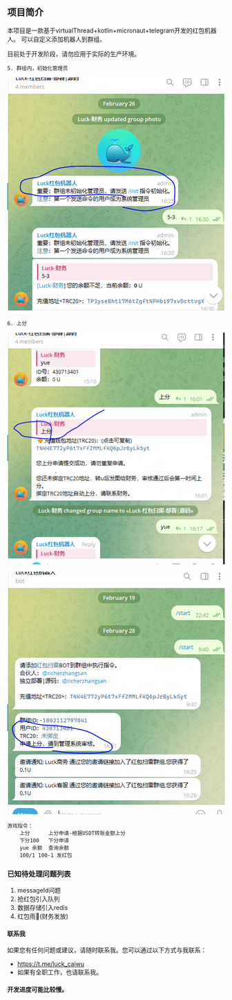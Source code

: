 ## 项目简介

本项目是一款基于virtualThread+kotlin+micronaut+telegram开发的红包机器人。 可以自定义添加机器人到群组。

目前处于开发阶段，请勿应用于实际的生产环境。

````
5. 群组内，初始化管理员
````
![群组系统管理员初始化](docs/images/init_初始化.png)

````
6. 上分
````
![上分申请](docs/images/上分-申请.png)

![上分申请](docs/images/上分-审核提醒.png)


````
游戏指令：
    上分      上分申请-根据USDT转账金额上分
    下分100   下分申请
    yue 余额  查询余额
    100/1 100-1 发红包
````

### 已知待处理问题列表

1. messageId问题
2. 抢红包引入队列
3. 数据存储引入redis
4. 红包雨🧧(财务发放)

#### 联系我
如果您有任何问题或建议，请随时联系我。您可以通过以下方式与我联系：
- https://t.me/luck_caiwu
- 如果有全职工作，也请联系我。

#### 开发进度可能比较慢。
